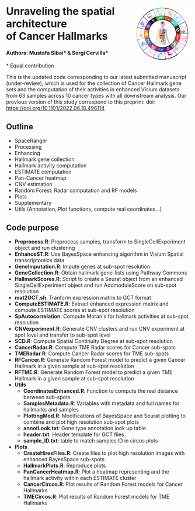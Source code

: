 
<h1>
 <img align="right" src="map.png" alt="Example Image" width="150" height="150">
 Unraveling the spatial architecture<br />
  of Cancer Hallmarks
</h1>

#### Authors: Mustafa Sibai* & Sergi Cervilla*
\* Equal contribution

This is the updated code corresponding to our latest submitted manuscript (under-review), which is used for the collection of Cancer Hallmark gene sets and the computation of their activities in enhanced Visium datasets from 63 samples across 10 cancer types with all downstream analysis. Our previous version of this study correspond to this preprint: doi: https://doi.org/10.1101/2022.06.18.496114  <br />

## Outline
- SpaceRanger
- Processing
- Enhancing
- Hallmark gene collection
- Hallmark activity computation
- ESTIMATE computation
- Pan-Cancer heatmap
- CNV estimation
- Random Forest: Radar computation and RF models
- Plots
- Supplementary
- Utils (Annotation, Plot functions, compute real coordinates...) 

## Code purpose
- **Preprocess.R**: Preprocess samples, transform to SingleCellExperiment object and run clustering
- **EnhanceST.R**: Use BayesSpace enhancing algorithm in Visium Spatial transcriptomics data
- **GeneImputation.R**: Impute genes at sub-spot resolution
- **GeneCollection.R**: Obtain hallmark gene-lists using Pathway Commons
- **HallmarkScores.R**: Script to create a Seurat object from an enhanced SingleCellExperiment object and run AddmoduleScore on sub-spot resolution
- **mat2GCT.sh**: Tranform expression matrix to GCT format
- **ComputeESTIMATE.R**: Extract enhanced expression matrix and compute ESTIMATE scores at sub-spot resolution
- **SpAutocorrelation**: Compute Moran's for hallmark activities at sub-spot resolution
- **CNVexperiment.R**: Generate CNV clusters and run CNV experiment at spot level and transfer to sub-spot level
- **SCD.R**: Compute Spatial Continuity Degree at sub-spot resolution
- **CancerRadar.R**: Compute TME Radar scores for Cancer sub-spots
- **TMERadar.R**: Compute Cancer Radar scores for TME sub-spots
- **RFCancer.R**: Generate Random Forest model to predict a given Cancer Hallmark in a given sample at sub-spot resolution
- **RFTME.R**: Generate Random Forest model to predict a given TME Hallmark in a given sample at sub-spot resolution
- **Utils** 
  - **CoordinatesEnhanced.R**: Function to compute the real distance between sub-spots
  - **SamplesMetadata.R**: Variables with metadata and full names for hallmarks and samples
  - **PlottingMod.R**: Modifications of BayesSpace and Seurat plotting to combine and plot high resolution sub-spot plots
  - **annotLook.txt**: Gene type annotation look up table
  - **header.txt**: Header template for GCT files
  - **sample_ID.txt**: table to match samples ID in circos plots
- **Plots** 
  - **CreateHiresFiles.R**: Create files to plot high resolution images with enhanced BayesSpace sub-spots
  - **HallmarkPlots.R**: Reproduce plots 
  - **PanCancerHeatmap.R**: Plot a heatmap representing and the hallmark activity within each ESTIMATE cluster
  - **CancerCircos.R**: Plot results of Random Forest models for Cancer Hallmarks
  - **TMECircos.R**: Plot results of Random Forest models for TME Hallmarks
